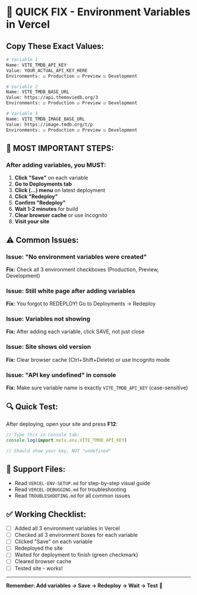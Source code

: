 # 🎯 QUICK FIX - Environment Variables in Vercel

## Copy These Exact Values:

```bash
# Variable 1
Name: VITE_TMDB_API_KEY
Value: YOUR_ACTUAL_API_KEY_HERE
Environments: ☑ Production ☑ Preview ☑ Development

# Variable 2  
Name: VITE_TMDB_BASE_URL
Value: https://api.themoviedb.org/3
Environments: ☑ Production ☑ Preview ☑ Development

# Variable 3
Name: VITE_TMDB_IMAGE_BASE_URL
Value: https://image.tmdb.org/t/p
Environments: ☑ Production ☑ Preview ☑ Development
```

## 🔴 MOST IMPORTANT STEPS:

### After adding variables, you MUST:

1. **Click "Save"** on each variable
2. **Go to Deployments tab**
3. **Click (...) menu** on latest deployment
4. **Click "Redeploy"**
5. **Confirm "Redeploy"**
6. **Wait 1-2 minutes** for build
7. **Clear browser cache** or use Incognito
8. **Visit your site**

## ⚠️ Common Issues:

### Issue: "No environment variables were created"
**Fix:** Check all 3 environment checkboxes (Production, Preview, Development)

### Issue: Still white page after adding variables
**Fix:** You forgot to REDEPLOY! Go to Deployments → Redeploy

### Issue: Variables not showing
**Fix:** After adding each variable, click SAVE, not just close

### Issue: Site shows old version
**Fix:** Clear browser cache (Ctrl+Shift+Delete) or use Incognito mode

### Issue: "API key undefined" in console
**Fix:** Make sure variable name is exactly `VITE_TMDB_API_KEY` (case-sensitive)

## 🔍 Quick Test:

After deploying, open your site and press **F12**:

```javascript
// Type this in Console tab:
console.log(import.meta.env.VITE_TMDB_API_KEY)

// Should show your key, NOT "undefined"
```

## 📱 Support Files:

- Read `VERCEL-ENV-SETUP.md` for step-by-step visual guide
- Read `VERCEL-DEBUGGING.md` for troubleshooting
- Read `TROUBLESHOOTING.md` for all common issues

## ✅ Working Checklist:

- [ ] Added all 3 environment variables in Vercel
- [ ] Checked all 3 environment boxes for each variable
- [ ] Clicked "Save" on each variable
- [ ] Redeployed the site
- [ ] Waited for deployment to finish (green checkmark)
- [ ] Cleared browser cache
- [ ] Tested site - works!

---

**Remember: Add variables → Save → Redeploy → Wait → Test** 🚀
